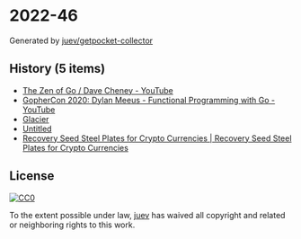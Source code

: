 # 2022-46

Generated by [juev/getpocket-collector](https://github.com/juev/getpocket-collector)

## History (5 items)

- [The Zen of Go / Dave Cheney - YouTube](https://www.youtube.com/watch?v=yd_rtwYaXps)
- [GopherCon 2020: Dylan Meeus - Functional Programming with Go - YouTube](https://www.youtube.com/watch?v=wqs8n5Uk5OM)
- [Glacier](https://glacierprotocol.org)
- [Untitled](http://survey-smiles.com)
- [Recovery Seed Steel Plates for Crypto Currencies | Recovery Seed Steel Plates for Crypto Currencies](http://bulletproofbitcoin.com)

## License

[![CC0](https://mirrors.creativecommons.org/presskit/buttons/88x31/svg/cc-zero.svg)](https://creativecommons.org/publicdomain/zero/1.0/)

To the extent possible under law, [juev](https://github.com/juev) has waived all copyright and related or neighboring rights to this work.
